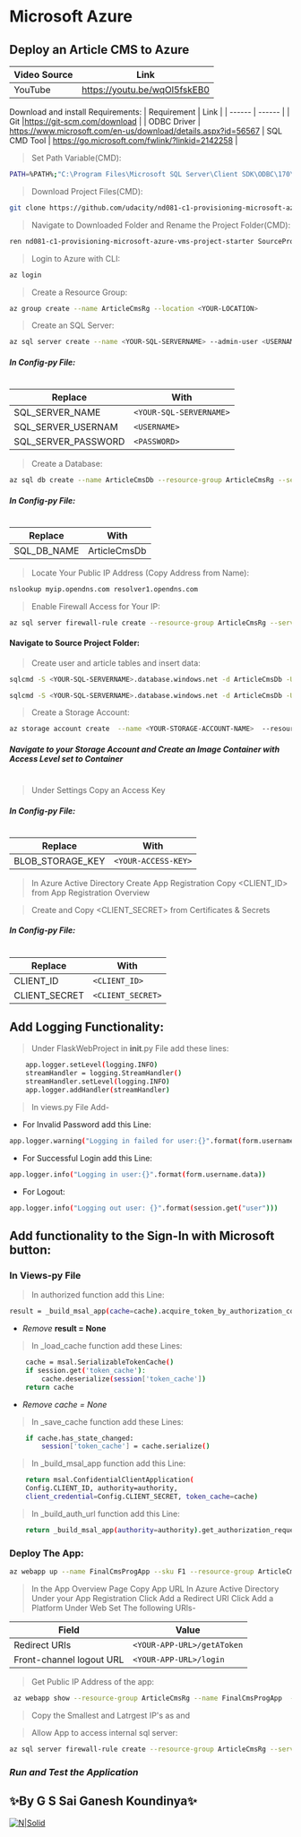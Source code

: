 # Microsoft Azure
## Deploy an Article CMS to Azure
| Video Source | Link |
| ------ | ------ |
| YouTube | https://youtu.be/wqOl5fskEB0 |


 Download and install Requirements:
| Requirement | Link |
| ------ | ------ |
| Git |https://git-scm.com/download |
| ODBC Driver | https://www.microsoft.com/en-us/download/details.aspx?id=56567
| SQL CMD Tool | https://go.microsoft.com/fwlink/?linkid=2142258 |

>Set Path Variable(CMD):

```sh
PATH=%PATH%;"C:\Program Files\Microsoft SQL Server\Client SDK\ODBC\170\Tools\Binn"
```

>Download Project Files(CMD): 

```sh
git clone https://github.com/udacity/nd081-c1-provisioning-microsoft-azure-vms-project-starter
```
>Navigate to Downloaded Folder and Rename the Project Folder(CMD):

```sh
ren nd081-c1-provisioning-microsoft-azure-vms-project-starter SourceProject
```


>Login to Azure with CLI:

```sh
az login
```

>Create a Resource Group:
```sh
az group create --name ArticleCmsRg --location <YOUR-LOCATION>
```


>Create an SQL Server:

```sh
az sql server create --name <YOUR-SQL-SERVERNAME> --admin-user <USERNAME> --admin-password <PASSWORD> --resource-group ArticleCmsRg
```

##### In Config-py File:
 #
| Replace | With |
| ------ | ------ |
|SQL_SERVER_NAME | ``<YOUR-SQL-SERVERNAME>``|
|SQL_SERVER_USERNAM | ``<USERNAME>``|
|SQL_SERVER_PASSWORD | ``<PASSWORD>``|

>Create a Database:

```sh
az sql db create --name ArticleCmsDb --resource-group ArticleCmsRg --server <YOUR-SQL-SERVERNAME> 
```


##### In Config-py File:
 #
| Replace | With |
| ------ | ------ |
|SQL_DB_NAME | ArticleCmsDb|


>Locate Your Public IP Address (Copy Address from Name): 

  ```sh
  nslookup myip.opendns.com resolver1.opendns.com
  ```

>Enable Firewall Access for Your IP:

```sh
az sql server firewall-rule create --resource-group ArticleCmsRg --server <YOUR-SQL-SERVERNAME> --name "AllowMyIP" --start-ip-address <IP-FROM-PREVIOUS-STEP>  --end-ip-address  <IP-FROM-PREVIOUS-STEP>
```

#### Navigate to Source Project Folder:

> Create user and article tables and insert data:

```sh
sqlcmd -S <YOUR-SQL-SERVERNAME>.database.windows.net -d ArticleCmsDb -U sqladmin -i .\sql_scripts\users-table-init.sql
```

```sh
sqlcmd -S <YOUR-SQL-SERVERNAME>.database.windows.net -d ArticleCmsDb -U sqladmin -i .\sql_scripts\posts-table-init.sql
```

>Create a Storage Account:

```sh
az storage account create  --name <YOUR-STORAGE-ACCOUNT-NAME>  --resource-group ArticleCmsRg  --sku Standard_ZRS  
```

##### Navigate to your Storage Account and Create an Image Container with Access Level set to Container
#
>Under Settings Copy an Access Key

##### In Config-py File:
#
 
| Replace | With |
| ------ | ------ |
|BLOB_STORAGE_KEY | ``<YOUR-ACCESS-KEY>``|


>In Azure Active Directory Create App Registration Copy <CLIENT_ID> from App Registration Overview

>Create and Copy <CLIENT_SECRET> from Certificates & Secrets 

##### In Config-py File:
#
 
| Replace | With |
| ------ | ------ |
|CLIENT_ID| ``<CLIENT_ID>``|
|CLIENT_SECRET |``<CLIENT_SECRET>``|

## Add Logging Functionality:

>Under FlaskWebProject in __init__.py File add these lines:

```sh
	app.logger.setLevel(logging.INFO)
	streamHandler = logging.StreamHandler()
	streamHandler.setLevel(logging.INFO)
	app.logger.addHandler(streamHandler)
```
	
>In views.py File Add-

- For Invalid Password add this Line:

```sh
app.logger.warning("Logging in failed for user:{}".format(form.username.data))
```

- For Successful Login add this Line:

```sh
app.logger.info("Logging in user:{}".format(form.username.data))
```

- For Logout:

```sh
app.logger.info("Logging out user: {}".format(session.get("user")))
```

## Add functionality to the Sign-In with Microsoft button:

### In Views-py File
> In authorized function add this Line:

```sh
result = _build_msal_app(cache=cache).acquire_token_by_authorization_code(request.args['code'],scopes=Config.SCOPE,redirect_uri=url_for('authorized', _external=True, _scheme='https'))
```
- *Remove* **result = None**



> In _load_cache function add these Lines:

```sh
    cache = msal.SerializableTokenCache()
    if session.get('token_cache'):
        cache.deserialize(session['token_cache'])
    return cache
```
- _Remove_ *cache = None*

>In  _save_cache function add these Lines:

```sh
    if cache.has_state_changed:
        session['token_cache'] = cache.serialize()
```

>In _build_msal_app function add this Line:

```sh
    return msal.ConfidentialClientApplication(
    Config.CLIENT_ID, authority=authority,
    client_credential=Config.CLIENT_SECRET, token_cache=cache)
```

>In _build_auth_url function add this Line:

```sh
    return _build_msal_app(authority=authority).get_authorization_request_url(scopes,state=state,redirect_uri=url_for('authorized', _external=True, _scheme='https'))
```

### Deploy The App:

```sh
az webapp up --name FinalCmsProgApp --sku F1 --resource-group ArticleCmsRg
```

>In the App Overview Page Copy App URL <YOUR-APP-URL> 
>In Azure Active Directory Under your App Registration
>Click Add a Redirect URI
>Click Add a Platform
> Under Web 
Set The following URls-

| Field | Value |
| ------ | ------ |
|Redirect URIs|``<YOUR-APP-URL>/getAToken``|
|Front-channel logout URL|``<YOUR-APP-URL>/login``|


>Get Public IP Address of the app:

```sh
 az webapp show --resource-group ArticleCmsRg --name FinalCmsProgApp  --query outboundIpAddresses --output tsv
```

>Copy the Smallest and Latrgest IP's as <SMALLEST-IP> and <Largest-IP>

>Allow App to access internal sql server:

```sh
az sql server firewall-rule create --resource-group ArticleCmsRg --server finalcmssqlserver  --name "AllowAppIP" --start-ip-address  <SMALLEST-IP-FROM-PREVIOUS-STEP>  --end-ip-address  <LARGEST-IP-FROM-PREVIOUS-STEP>
```



### _Run and Test the Application_

## ✨By G S Sai Ganesh Koundinya✨
[![N|Solid](https://cdn.business2community.com/wp-content/uploads/2016/02/View-my-LinkedIn-profile-image-3-300x140.png.png)](https://www.linkedin.com/in/s-sai-ganesh-koundinya-gollapudi-25285118a/)
